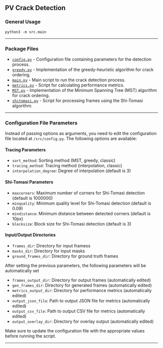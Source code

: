 
## PV Crack Detection
### General Usage
`python3 -m src.main`

---

### **Package Files**
* [`config.py`](./config.py) - Configuration file containing parameters for the detection process.
* [`greedy.py`](./greedy.py) - Implementation of the greedy-heuristic algorithm for crack ordering.
* [`main.py`](./main.py) - Main script to run the crack detection process.
* [`metrics.py`](./metrics.py) - Script for calculating performance metrics.
* [`MST.py`](./MST.py) - Implementation of the Minimum Spanning Tree (MST) algorithm for crack ordering.
* [`shitomasi.py`](./shitomasi.py) - Script for processing frames using the Shi-Tomasi algorithm.

---

### **Configuration File Parameters**
Instead of passing options as arguments, you need to edit the configuration file located at `/src/config.py`. The following options are available:

#### **Tracing Parameters**
* `sort_method`: Sorting method (MST, greedy, classic)
* `tracing_method`: Tracing method (interpolation, classic)
* `interpolation_degree`: Degree of interpolation (default is 3)

#### Shi-Tomasi Parameters
* `maxcorners`: Maximum number of corners for Shi-Tomasi detection (default is 1000000)
* `minquality`: Minimum quality level for Shi-Tomasi detection (default is 0.09)
* `mindistance`: Minimum distance between detected corners (default is 10px)
* `blocksize`: Block size for Shi-Tomasi detection (default is 3)

#### Input/Output Directories
* `frames_dir`: Directory for input framess
* `masks_dir`: Directory for input masks
* `ground_frames_dir`: Directory for ground truth frames

After setting the previous parameters, the following parameters will be automatically set
* `frames_output_dir`: Directory for output frames (automatically edited)
* `gen_frames_dir`: Directory for generated frames (automatically edited)
* `metrics_output_dir`: Directory for performance metrics (automatically edited)
* `output_json_file`: Path to output JSON file for metrics (automatically edited)
* `output_csv_file`: Path to output CSV file for metrics (automatically edited)
* `output_overlay_dir`: Directory for overlay output (automatically edited)

Make sure to update the configuration file with the appropriate values before running the script.

---